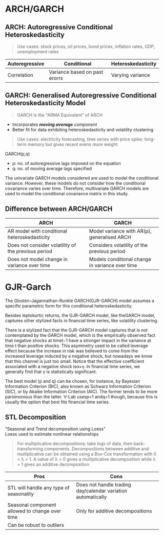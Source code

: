 # ARCH/GARCH
## **ARCH: Autoregressive Conditional Heteroskedasticity**
> Use cases: stock prices, oil prices, bond prices, inflation rates,  GDP, unemployment rates

| Autoregressive   | Conditional                   | Heteroskedasticity |
| -----------      | -----------                   | -----------        |
| Correlation      | Variance based on past erorrs | Varying variance   |

## **GARCH: Generalised Autoregressive Conditional Heteroskedasticity Model**
> GARCH is the "ARMA Equivalent" of ARCH
- Incorporates ***moving average** component* 
- Better fit for data exhibiting heteroskedasticity and volatility clustering
> Use cases: electricity forecasting, time series with price spike; long-term memory but gives recent evens more weight

GARCH(p,q)
- p: no. of autoregressive lags imposed on the equation
- q: no. of moving average lags specified

The univariate GARCH models considered are used to model the conditional variance. However, these models do not consider how the conditional covariance varies over time. Therefore, multivariate GARCH models are used to model the conditional covariance matrix in this study.

## Difference between ARCH/GARCH

| ARCH                                                         | GARCH                                             |
| -----------                                                  | -----------                                       |
| AR model with conditional heteroskedasticity                 | Model variance with AR(p), generalised ARCH       |
| Does not consider volatility of the previous period          | Considers volatility of the previous period       |
| Does not model change in variance over time                  | Models conditional change in variance over time   |

# GJR-Garch
The Glosten-Jagannathan-Runkle GARCH(GJR-GARCH) model assumes a specific parametric form for this conditional heteroskedasticity. 

Besides leptokurtic returns, the GJR-GARCH model, like theGARCH model, captures other stylized facts in financial time series, like volatility clustering. 

There is a stylized fact that the GJR-GARCH model captures that is not contemplated by the GARCH model, which is the empirically observed fact that negative shocks at timet−1 have a stronger impact in the variance at time t than positive shocks. This asymmetry used to be called leverage effect because the increase in risk was believed to come from the increased leverage induced by a negative shock, but nowadays we know that this channel is just too small. Notice that the effective coefficient associated with a negative shock isα+γ. In financial time series, we generally find that γ is statistically significant.

The best model (p and q) can be chosen, for instance, by Bayesian Information Criterion (BIC), also known as Schwarz Information Criterion (SIC), or by Akaike Information Criterion (AIC). The former tends to be more parsimonious than the latter. V-Lab usesp=1 andq=1 though, because this is usually the option that best fits financial time series.

## **STL Decomposition**
"Seasonal and Trend decomposition using Loess" <br>
Loess used to estimate nonlinear relationships
> For multiplicative decompositions: take logs of data, then back-transforming components. Decompositions between additive and multiplicative can be obtained using a Box-Cox transformation with 0 < λ < 1. A value of λ = 0 gives a multiplicative decomposition while λ = 1 gives an additive decomposition.


| Pros                                             | Cons                                                               |
| -----------                                      | -----------                                                        |
| STL will handle any type of seasonality          | Does not handle trading day/calendar variation automatically       |
| Seasonal component allowed to change over time   | Only for additive decompositions                                   |
| Can be robust to outliers                        |                                                                    |


